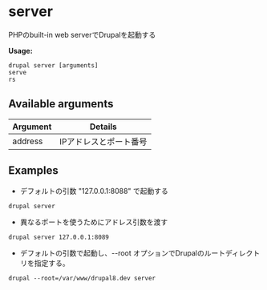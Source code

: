 # server
PHPのbuilt-in web serverでDrupalを起動する

**Usage:**
```
drupal server [arguments]
serve
rs
```

## Available arguments
Argument | Details
---------|-------------
address | IPアドレスとポート番号

## Examples
* デフォルトの引数 "127.0.0.1:8088" で起動する
```
drupal server
```
* 異なるポートを使うためにアドレス引数を渡す
```
drupal server 127.0.0.1:8089
```
* デフォルトの引数で起動し、--root オプションでDrupalのルートディレクトリを指定する。
```
drupal --root=/var/www/drupal8.dev server
```
